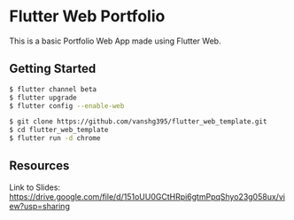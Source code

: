 # Flutter Web Portfolio

This is a basic Portfolio Web App made using Flutter Web.

## Getting Started

```bash
$ flutter channel beta
$ flutter upgrade
$ flutter config --enable-web

$ git clone https://github.com/vanshg395/flutter_web_template.git
$ cd flutter_web_template
$ flutter run -d chrome
```

## Resources

Link to Slides: https://drive.google.com/file/d/151oUU0GCtHRpi6gtmPpqShyo23g058ux/view?usp=sharing
